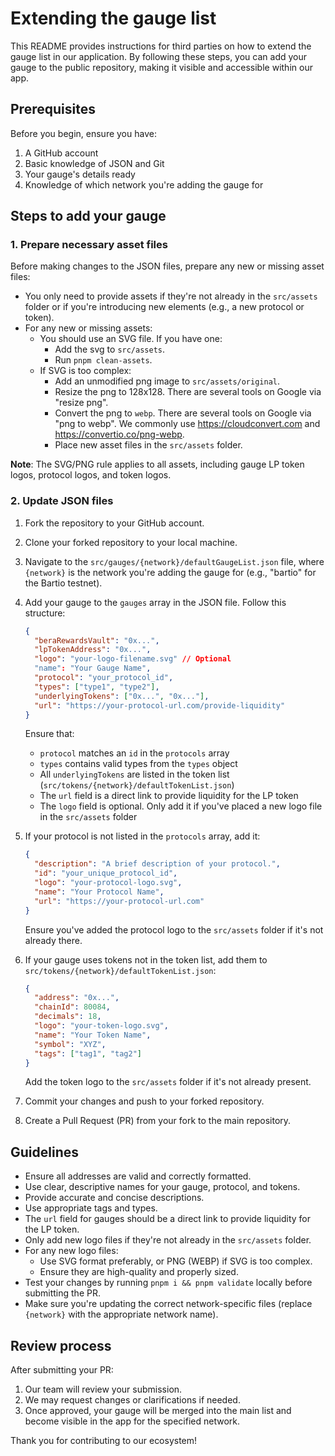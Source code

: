 # Extending the gauge list

This README provides instructions for third parties on how to extend the gauge list in our application. By following these steps, you can add your gauge to the public repository, making it visible and accessible within our app.

## Prerequisites

Before you begin, ensure you have:

1. A GitHub account
2. Basic knowledge of JSON and Git
3. Your gauge's details ready
4. Knowledge of which network you're adding the gauge for

## Steps to add your gauge

### 1. Prepare necessary asset files

Before making changes to the JSON files, prepare any new or missing asset files:

- You only need to provide assets if they're not already in the `src/assets` folder or if you're introducing new elements (e.g., a new protocol or token).
- For any new or missing assets:
  - You should use an SVG file. If you have one:
    - Add the svg to `src/assets`.
    - Run `pnpm clean-assets`.
  - If SVG is too complex:
    - Add an unmodified png image to `src/assets/original`.
    - Resize the png to 128x128. There are several tools on Google via "resize png".
    - Convert the png to `webp`. There are several tools on Google via "png to webp". We commonly use https://cloudconvert.com and https://convertio.co/png-webp.
    - Place new asset files in the `src/assets` folder.

**Note**: The SVG/PNG rule applies to all assets, including gauge LP token logos, protocol logos, and token logos.

### 2. Update JSON files

1. Fork the repository to your GitHub account.

2. Clone your forked repository to your local machine.

3. Navigate to the `src/gauges/{network}/defaultGaugeList.json` file, where `{network}` is the network you're adding the gauge for (e.g., "bartio" for the Bartio testnet).

4. Add your gauge to the `gauges` array in the JSON file. Follow this structure:

   ```json
   {
     "beraRewardsVault": "0x...",
     "lpTokenAddress": "0x...",
     "logo": "your-logo-filename.svg" // Optional
     "name": "Your Gauge Name",
     "protocol": "your_protocol_id",
     "types": ["type1", "type2"],
     "underlyingTokens": ["0x...", "0x..."],
     "url": "https://your-protocol-url.com/provide-liquidity"
   }
   ```

   Ensure that:

   - `protocol` matches an `id` in the `protocols` array
   - `types` contains valid types from the `types` object
   - All `underlyingTokens` are listed in the token list (`src/tokens/{network}/defaultTokenList.json`)
   - The `url` field is a direct link to provide liquidity for the LP token
   - The `logo` field is optional. Only add it if you've placed a new logo file in the `src/assets` folder

5. If your protocol is not listed in the `protocols` array, add it:

   ```json
   {
     "description": "A brief description of your protocol.",
     "id": "your_unique_protocol_id",
     "logo": "your-protocol-logo.svg",
     "name": "Your Protocol Name",
     "url": "https://your-protocol-url.com"
   }
   ```

   Ensure you've added the protocol logo to the `src/assets` folder if it's not already there.

6. If your gauge uses tokens not in the token list, add them to `src/tokens/{network}/defaultTokenList.json`:

   ```json
   {
     "address": "0x...",
     "chainId": 80084,
     "decimals": 18,
     "logo": "your-token-logo.svg",
     "name": "Your Token Name",
     "symbol": "XYZ",
     "tags": ["tag1", "tag2"]
   }
   ```

   Add the token logo to the `src/assets` folder if it's not already present.

7. Commit your changes and push to your forked repository.

8. Create a Pull Request (PR) from your fork to the main repository.

## Guidelines

- Ensure all addresses are valid and correctly formatted.
- Use clear, descriptive names for your gauge, protocol, and tokens.
- Provide accurate and concise descriptions.
- Use appropriate tags and types.
- The `url` field for gauges should be a direct link to provide liquidity for the LP token.
- Only add new logo files if they're not already in the `src/assets` folder.
- For any new logo files:
  - Use SVG format preferably, or PNG (WEBP) if SVG is too complex.
  - Ensure they are high-quality and properly sized.
- Test your changes by running `pnpm i && pnpm validate` locally before submitting the PR.
- Make sure you're updating the correct network-specific files (replace `{network}` with the appropriate network name).

## Review process

After submitting your PR:

1. Our team will review your submission.
2. We may request changes or clarifications if needed.
3. Once approved, your gauge will be merged into the main list and become visible in the app for the specified network.

Thank you for contributing to our ecosystem!
